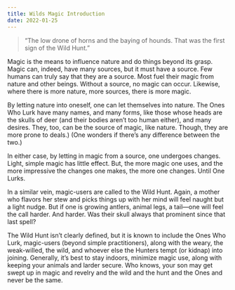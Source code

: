 ```yaml
---
title: Wilds Magic Introduction
date: 2022-01-25
---
```


 > “The low drone of horns and the baying of hounds. That was the first sign of the Wild Hunt.”


Magic is the means to influence nature and do things beyond its grasp. Magic can, indeed, have many sources, but it must have a source. Few humans can truly say that they are a source. Most fuel their magic from nature and other beings. Without a source, no magic can occur. Likewise, where there is more nature, more sources, there is more magic.

By letting nature into oneself, one can let themselves into nature. The Ones Who Lurk have many names, and many forms, like those whose heads are the skulls of deer (and their bodies aren’t too human either), and many desires. They, too, can be the source of magic, like nature. Though, they are more prone to deals.) (One wonders if there’s any difference between the two.)

In either case, by letting in magic from a source, one undergoes changes. Light, simple magic has little effect. But, the more magic one uses, and the more impressive the changes one makes, the more one changes. Until One Lurks.

In a similar vein, magic-users are called to the Wild Hunt. Again, a mother who flavors her stew and picks things up with her mind will feel naught but a light nudge. But if one is growing antlers, animal legs, a tail—one will feel the call harder. And harder. Was their skull always that prominent since that last spell?

The Wild Hunt isn’t clearly defined, but it is known to include the Ones Who Lurk, magic-users (beyond simple practitioners), along with the weary, the weak-willed, the wild, and whoever else the Hunters tempt (or kidnap) into joining. Generally, it’s best to stay indoors, minimize magic use, along with keeping your animals and larder secure. Who knows, your son may get swept up in magic and revelry and the wild and the hunt and the Ones and never be the same.

